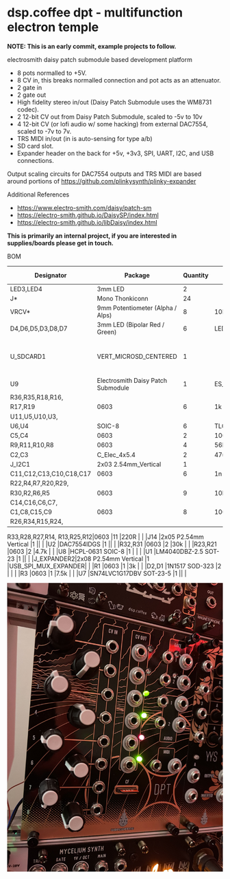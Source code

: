 # dsp.coffee dpt - multifunction electron temple

**NOTE: This is an early commit, example projects to follow.**

electrosmith daisy patch submodule based development platform

* 8 pots normalled to +5V.
* 8 CV in, this breaks normalled connection and pot acts as an attenuator.
* 2 gate in
* 2 gate out
* High fidelity stereo in/out (Daisy Patch Submodule uses the WM8731 codec).
* 2 12-bit CV out from Daisy Patch Submodule, scaled to -5v to 10v
* 4 12-bit CV (or lofi audio w/ some hacking) from external DAC7554, scaled to -7v to 7v.
* TRS MIDI in/out (in is auto-sensing for type a/b)
* SD card slot.
* Expander header on the back for +5v, +3v3, SPI, UART, I2C, and USB connections.

Output scaling circuits for DAC7554 outputs and TRS MIDI are based
around portions of https://github.com/plinkysynth/plinky-expander

Additional References
* https://www.electro-smith.com/daisy/patch-sm
* https://electro-smith.github.io/DaisySP/index.html
* https://electro-smith.github.io/libDaisy/index.html

**This is primarily an internal project,  if you are interested in supplies/boards please get in touch.**

BOM

|Designator|Package                                                                                                                                                                                                                 |Quantity                                   |Designation|Supplier and ref      |
|----------|------------------------------------------------------------------------------------------------------------------------------------------------------------------------------------------------------------------------|-------------------------------------------|-----------|----------------------|
|LED3,LED4 |3mm LED                                                                                                                                                                                                                 |2                                          ||                      |
|J*|Mono Thonkiconn                                                                                                                                                                                                         |24                                         |                     |
|VRCV*|9mm Potentiometer (Alpha / Alps)                                                                                                                                                                                        |8                                          |10K        |                      |
|D4,D6,D5,D3,D8,D7|3mm LED (Bipolar Red / Green)                                                                                                                                                                                           |6                                          |LED_Dual_Bidirectional|Tayda                 |
|U_SDCARD1 |VERT_MICROSD_CENTERED                                                                                                                                                                                                   |1                                          || Mouser 945-PJS008U-3000-0 / Thonk |
|U9        |Electrosmith Daisy Patch Submodule                                                                                                                                                                                      |1                                          |ES_DAISY_PATCH_SM_REV1|                      | https://www.electro-smith.com/daisy/patch-sm
|R36,R35,R18,R16,
R17,R19|0603                                                                                                                                                                                                       |6                                          |1k         |                      |
|U11,U5,U10,U3,
U6,U4|SOIC-8                                                                                                                                                                                            |6                                          |TL072      |                      |
|C5,C4     |0603                                                                                                                                                                          |2                                          |100n       |                      |
|R9,R11,R10,R8|0603                                                                                                                                                                                                   |4                                          |56k        |                      |
|C2,C3     |C_Elec_4x5.4                                                                                                                                                                                                            |2                                          |47u        |                      |
|J_I2C1    |2x03 2.54mm_Vertical                                                                                                                                                                                         |1                                          ||                      |
|C11,C12,C13,C10,C18,C17|0603                                                                                                                                                                                                      |6                                          |1n         |                      |
|R22,R4,R7,R20,R29,
R30,R2,R6,R5|0603                                                                                                                                                                                                     |9                                          |10k        |                      |
|C14,C16,C6,C7,
C1,C8,C15,C9|0603                                                                                                                                                                                                     |8                                          |100n       |                      |
|R26,R34,R15,R24,
R33,R28,R27,R14,
R13,R25,R12|0603                                                                                                                                                                                                      |11                                         |220R       |                      |
|J14       |2x05 P2.54mm Vertical                                                                                                                                                                                         |1                                          ||                      |
|U2        |DAC7554IDGS                                                                                                                                                                                                  |1                                          ||                      |
|R32,R31   |0603                                                                                                                                                                                                      |2                                          |30k        |                      |
|R23,R21   |0603                                                                                                                                                                                                      |2                                          |4.7k       |                      |
|U8        |HCPL-0631 SOIC-8                                                                                                                                                                                               |1                                          |  |                      |
|U1        |LM4040DBZ-2.5 SOT-23                                                                                                                                                                                                                  |1                                          ||                      |
|J_EXPANDER2|2x08 P2.54mm Vertical                                                                                                                                                                                         |1                                          |USB_SPI_MUX_EXPANDER|                      |
|R1        |0603                                                                                                                                                                                                      |1                                          |3k         |                      |
|D2,D1     |1N1517 SOD-323                                                                                                                                                                                                               |2                                          |     |                      |
|R3        |0603                                                                                                                                                                                                      |1                                          |7.5k       |                      |
|U7        |SN74LVC1G17DBV SOT-23-5                                                                                                                                                                                                                |1                                          ||                      |


![dpt](dpt.jpg)
